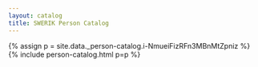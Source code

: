 ```yaml
---
layout: catalog
title: SWERIK Person Catalog
---
```

{% assign p = site.data._person-catalog.i-NmueiFizRFn3MBnMtZpniz %}
{% include person-catalog.html p=p %}

